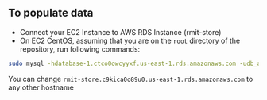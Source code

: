 ## To populate data

- Connect your EC2 Instance to AWS RDS Instance (rmit-store)
- On EC2 CentOS, assuming that you are on the `root` directory of the repository, run following commands:

```bash
sudo mysql -hdatabase-1.ctco0owcyyxf.us-east-1.rds.amazonaws.com -udb_admin -prmit_password < ./sql-scripts/sql-script.sql
```

You can change `rmit-store.c9kica0o89u0.us-east-1.rds.amazonaws.com` to any other hostname
